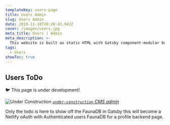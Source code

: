 ```yaml
---
templateKey: users-page
title: Users Admin
slug: Users Admin
date: 2019-11-10T20:20:43.942Z
cover: /images/users.jpg
meta_title: Users | Admin
meta_description: >-
  This website is built as static HTML with Gatsby component-modular builds including a Simple FaunaDB for the users backend. This page has several examples of NetlifyIdentity fauna auth or interaction with this page and all users pages.
tags:
  - Users
showToc: true  
---
```


## Users ToDo

🐦 This page is under development!

![Under Construction](/img/under-construction.jpg "Under Construction")
_[`under-construction` CMS admin](/admin/#/collections/pages)_

Only the todo is here to show off the FaunaDB in Gatsby this will become a Netlify oAuth with Authenticated users FaunaDB for a profile backend page.
